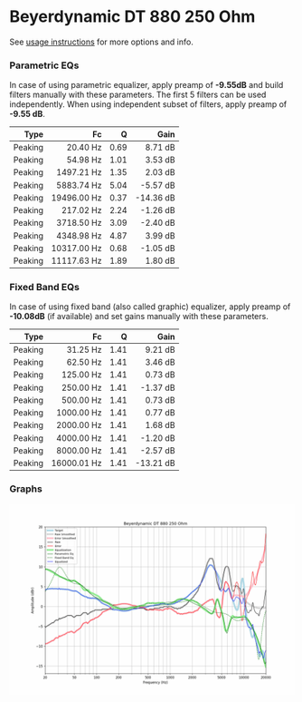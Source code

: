 # Beyerdynamic DT 880 250 Ohm
See [usage instructions](https://github.com/jaakkopasanen/AutoEq#usage) for more options and info.

### Parametric EQs
In case of using parametric equalizer, apply preamp of **-9.55dB** and build filters manually
with these parameters. The first 5 filters can be used independently.
When using independent subset of filters, apply preamp of **-9.55 dB**.

| Type    | Fc          |    Q | Gain      |
|--------:|------------:|-----:|----------:|
| Peaking | 20.40 Hz    | 0.69 | 8.71 dB   |
| Peaking | 54.98 Hz    | 1.01 | 3.53 dB   |
| Peaking | 1497.21 Hz  | 1.35 | 2.03 dB   |
| Peaking | 5883.74 Hz  | 5.04 | -5.57 dB  |
| Peaking | 19496.00 Hz | 0.37 | -14.36 dB |
| Peaking | 217.02 Hz   | 2.24 | -1.26 dB  |
| Peaking | 3718.50 Hz  | 3.09 | -2.40 dB  |
| Peaking | 4348.98 Hz  | 4.87 | 3.99 dB   |
| Peaking | 10317.00 Hz | 0.68 | -1.05 dB  |
| Peaking | 11117.63 Hz | 1.89 | 1.80 dB   |

### Fixed Band EQs
In case of using fixed band (also called graphic) equalizer, apply preamp of **-10.08dB**
(if available) and set gains manually with these parameters.

| Type    | Fc          |    Q | Gain      |
|--------:|------------:|-----:|----------:|
| Peaking | 31.25 Hz    | 1.41 | 9.21 dB   |
| Peaking | 62.50 Hz    | 1.41 | 3.46 dB   |
| Peaking | 125.00 Hz   | 1.41 | 0.73 dB   |
| Peaking | 250.00 Hz   | 1.41 | -1.37 dB  |
| Peaking | 500.00 Hz   | 1.41 | 0.73 dB   |
| Peaking | 1000.00 Hz  | 1.41 | 0.77 dB   |
| Peaking | 2000.00 Hz  | 1.41 | 1.68 dB   |
| Peaking | 4000.00 Hz  | 1.41 | -1.20 dB  |
| Peaking | 8000.00 Hz  | 1.41 | -2.57 dB  |
| Peaking | 16000.01 Hz | 1.41 | -13.21 dB |

### Graphs
![](./Beyerdynamic%20DT%20880%20250%20Ohm.png)